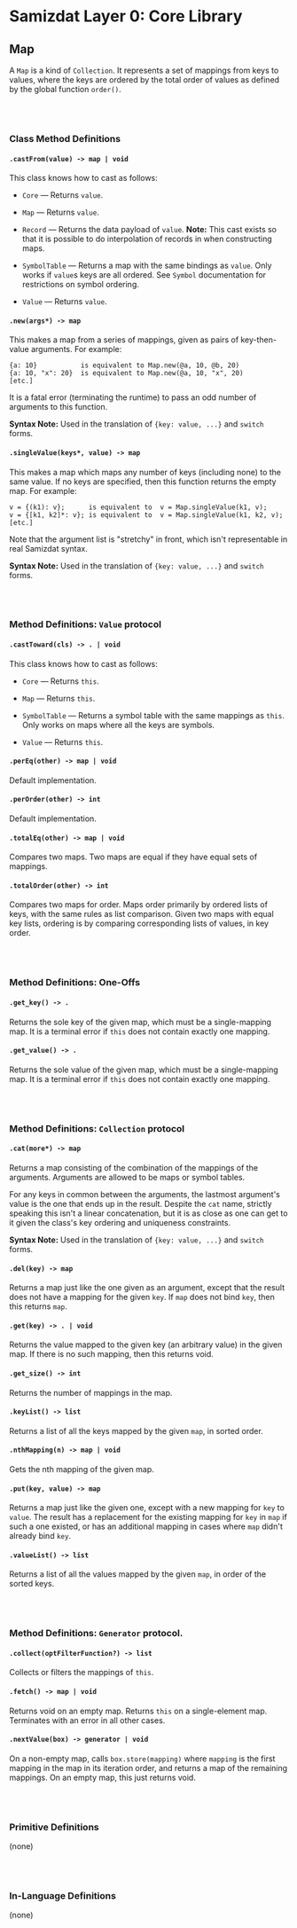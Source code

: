Samizdat Layer 0: Core Library
==============================

Map
---

A `Map` is a kind of `Collection`. It represents a set of mappings from
keys to values, where the keys are ordered by the total order of values
as defined by the global function `order()`.

<br><br>
### Class Method Definitions

#### `.castFrom(value) -> map | void`

This class knows how to cast as follows:

* `Core` &mdash; Returns `value`.

* `Map` &mdash; Returns `value`.

* `Record` &mdash; Returns the data payload of `value`. **Note:** This
  cast exists so that it is possible to do interpolation of records in when
  constructing maps.

* `SymbolTable` &mdash; Returns a map with the same bindings as `value`.
  Only works if `value`s keys are all ordered. See `Symbol` documentation
  for restrictions on symbol ordering.

* `Value` &mdash; Returns `value`.

#### `.new(args*) -> map`

This makes a map from a series of mappings, given as pairs of
key-then-value arguments. For example:

```
{a: 10}           is equivalent to Map.new(@a, 10, @b, 20)
{a: 10, "x": 20}  is equivalent to Map.new(@a, 10, "x", 20)
[etc.]
```

It is a fatal error (terminating the runtime) to pass an odd number of
arguments to this function.

**Syntax Note:** Used in the translation of `{key: value, ...}`
and `switch` forms.

#### `.singleValue(keys*, value) -> map`

This makes a map which maps any number of keys (including none)
to the same value. If no keys are specified, then this function returns
the empty map. For example:

```
v = {(k1): v};      is equivalent to  v = Map.singleValue(k1, v);
v = {[k1, k2]*: v}; is equivalent to  v = Map.singleValue(k1, k2, v);
[etc.]
```

Note that the argument list is "stretchy" in front, which isn't
representable in real Samizdat syntax.

**Syntax Note:** Used in the translation of `{key: value, ...}`
and `switch` forms.


<br><br>
### Method Definitions: `Value` protocol

#### `.castToward(cls) -> . | void`

This class knows how to cast as follows:

* `Core` &mdash; Returns `this`.

* `Map` &mdash; Returns `this`.

* `SymbolTable` &mdash; Returns a symbol table with the same mappings as
  `this`. Only works on maps where all the keys are symbols.

* `Value` &mdash; Returns `this`.

#### `.perEq(other) -> map | void`

Default implementation.

#### `.perOrder(other) -> int`

Default implementation.

#### `.totalEq(other) -> map | void`

Compares two maps. Two maps are equal if they have equal sets of mappings.

#### `.totalOrder(other) -> int`

Compares two maps for order. Maps order primarily by ordered lists of
keys, with the same rules as list comparison. Given two maps with equal
key lists, ordering is by comparing corresponding lists of values, in
key order.

<br><br>
### Method Definitions: One-Offs

#### `.get_key() -> .`

Returns the sole key of the given map, which must be a single-mapping map.
It is a terminal error if `this` does not contain exactly one mapping.

#### `.get_value() -> .`

Returns the sole value of the given map, which must be a single-mapping map.
It is a terminal error if `this` does not contain exactly one mapping.


<br><br>
### Method Definitions: `Collection` protocol

#### `.cat(more*) -> map`

Returns a map consisting of the combination of the mappings of the
arguments. Arguments are allowed to be maps or symbol tables.

For any keys in common between the arguments, the lastmost argument's value
is the one that ends up in the result. Despite the `cat` name, strictly
speaking this isn't a linear concatenation, but it is as close as one can
get to it given the class's key ordering and uniqueness constraints.

**Syntax Note:** Used in the translation of `{key: value, ...}`
and `switch` forms.

#### `.del(key) -> map`

Returns a map just like the one given as an argument, except that
the result does not have a mapping for the given `key`. If `map` does
not bind `key`, then this returns `map`.

#### `.get(key) -> . | void`

Returns the value mapped to the given key (an arbitrary value) in
the given map. If there is no such mapping, then this returns void.

#### `.get_size() -> int`

Returns the number of mappings in the map.

#### `.keyList() -> list`

Returns a list of all the keys mapped by the given `map`, in sorted order.

#### `.nthMapping(n) -> map | void`

Gets the nth mapping of the given map.

#### `.put(key, value) -> map`

Returns a map just like the given one, except with a new mapping
for `key` to `value`. The result has a replacement for the existing
mapping for `key` in `map` if such a one existed, or has an
additional mapping in cases where `map` didn't already bind `key`.

#### `.valueList() -> list`

Returns a list of all the values mapped by the given `map`, in order of the
sorted keys.


<br><br>
### Method Definitions: `Generator` protocol.

#### `.collect(optFilterFunction?) -> list`

Collects or filters the mappings of `this`.

#### `.fetch() -> map | void`

Returns void on an empty map. Returns `this` on a single-element map.
Terminates with an error in all other cases.

#### `.nextValue(box) -> generator | void`

On a non-empty map, calls `box.store(mapping)` where `mapping` is
the first mapping in the map in its iteration order, and returns
a map of the remaining mappings. On an empty map, this just returns void.


<br><br>
### Primitive Definitions

(none)

<br><br>
### In-Language Definitions

(none)
